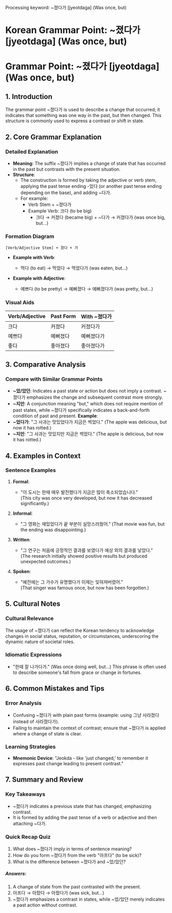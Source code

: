 Processing keyword: ~졌다가 [jyeotdaga] (Was once, but)
# Korean Grammar Point: ~졌다가 [jyeotdaga] (Was once, but)
# Grammar Point: ~졌다가 [jyeotdaga] (Was once, but)
## 1. Introduction
The grammar point ~졌다가 is used to describe a change that occurred; it indicates that something was one way in the past, but then changed. This structure is commonly used to express a contrast or shift in state. 
## 2. Core Grammar Explanation
### Detailed Explanation
- **Meaning**: The suffix ~졌다가 implies a change of state that has occurred in the past but contrasts with the present situation.
- **Structure**: 
  - The construction is formed by taking the adjective or verb stem, applying the past tense ending -었다 (or another past tense ending depending on the base), and adding ~다가.
  - For example:
    - Verb Stem + ~졌다가
    - Example Verb: 크다 (to be big) 
      - 크다 → 커졌다 (became big) + ~다가 → 커졌다가 (was once big, but...)
      
### Formation Diagram
```
[Verb/Adjective Stem] + 졌다 + 가 
```
- **Example with Verb**: 
    - 먹다 (to eat) → 먹었다 → 먹었다가 (was eaten, but...)
    
- **Example with Adjective**: 
    - 예쁘다 (to be pretty) → 예뻐졌다 → 예뻐졌다가 (was pretty, but...)
### Visual Aids
| Verb/Adjective | Past Form | With ~졌다가     |
|----------------|-----------|-------------------|
| 크다           | 커졌다   | 커졌다가           |
| 예쁘다         | 예뻐졌다 | 예뻐졌다가         |
| 좋다           | 좋아졌다 | 좋아졌다가         |
## 3. Comparative Analysis
### Compare with Similar Grammar Points
- **~었/았던**: Indicates a past state or action but does not imply a contrast. ~졌다가 emphasizes the change and subsequent contrast more strongly.
- **~지만**: A conjunction meaning "but," which does not require mention of past states, while ~졌다가 specifically indicates a back-and-forth condition of past and present.
**Example**: 
- **~었다가**: "그 사과는 맛있었다가 지금은 썩었다." (The apple was delicious, but now it has rotted.)
- **~지만**: "그 사과는 맛있지만 지금은 썩었다." (The apple is delicious, but now it has rotted.)
## 4. Examples in Context
### Sentence Examples
1. **Formal**: 
   - "이 도시는 한때 매우 발전했다가 지금은 많이 축소되었습니다."  
   (This city was once very developed, but now it has decreased significantly.)
  
2. **Informal**: 
   - "그 영화는 재밌었다가 끝 부분이 실망스러웠어."
   (That movie was fun, but the ending was disappointing.)
  
3. **Written**: 
   - "그 연구는 처음에 긍정적인 결과를 보였다가 예상 외의 결과를 낳았다."  
   (The research initially showed positive results but produced unexpected outcomes.)
4. **Spoken**: 
   - "예전에는 그 가수가 유명했다가 이제는 잊혀져버렸어."  
   (That singer was famous once, but now has been forgotten.)
## 5. Cultural Notes
### Cultural Relevance
The usage of ~졌다가 can reflect the Korean tendency to acknowledge changes in social status, reputation, or circumstances, underscoring the dynamic nature of societal roles.
### Idiomatic Expressions
- "한때 잘 나가다가." (Was once doing well, but...) 
  This phrase is often used to describe someone's fall from grace or change in fortunes.
## 6. Common Mistakes and Tips
### Error Analysis
- Confusing ~졌다가 with plain past forms (example: using 그냥 사라졌다 instead of 사라졌다가).
- Failing to maintain the context of contrast; ensure that ~졌다가 is applied where a change of state is clear.
### Learning Strategies
- **Mnemonic Device**: "Jeokda - like 'just changed,' to remember it expresses past change leading to present contrast."
  
## 7. Summary and Review
### Key Takeaways
- ~졌다가 indicates a previous state that has changed, emphasizing contrast.
- It is formed by adding the past tense of a verb or adjective and then attaching ~다가.
  
### Quick Recap Quiz
1. What does ~졌다가 imply in terms of sentence meaning?
2. How do you form ~졌다가 from the verb "아프다" (to be sick)?
3. What is the difference between ~졌다가 and ~었/았던?
##### Answers:
1. A change of state from the past contrasted with the present.
2. 아프다 → 아팠다 → 아팠다가 (was sick, but...)
3. ~졌다가 emphasizes a contrast in states, while ~었/았던 merely indicates a past action without contrast.
